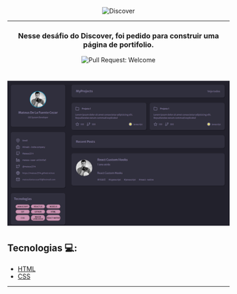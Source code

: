 <p bgcolor=#4169E1 align="center">
  <img  alt="Discover" src="https://media.graphcms.com/qqH2ajWpTeRj9iEVVdaQ" /> 
</p>

<hr />

<h3 align="center">
  Nesse desáfio do Discover, foi pedido para construir uma página de portifolio.
</h3>

<p align="center">
  <img alt="Pull Request: Welcome" src="https://img.shields.io/static/v1?label=PRs&message=welcome&color=8257E5&labelColor=648AFE&style=for-the-badge" />
</p>


<h1 align="center">
  <img src="./assets/banner.png" alt="happy" />
</h1>

## Tecnologias :computer::

<ul>
  <li>
    <a href="https://developer.mozilla.org/pt-BR/docs/Web/HTML/">HTML</a>
  </li>

  <li>
     <a href="https://developer.mozilla.org/pt-BR/docs/Web/CSS/">CSS</a>
  </li>
</ul>



---


